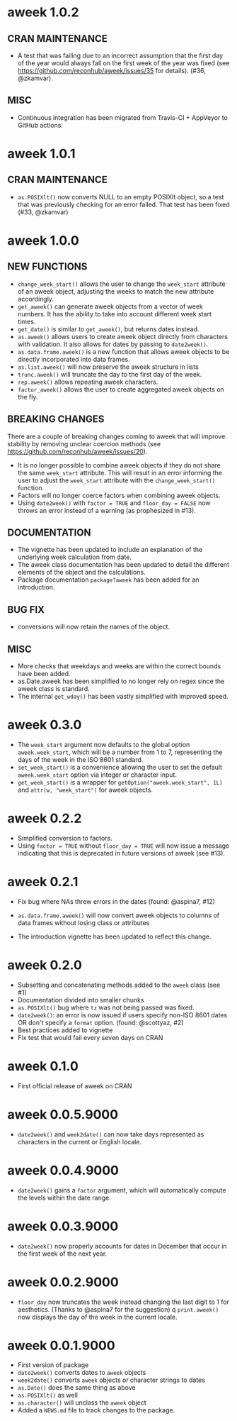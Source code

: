 # aweek 1.0.2

## CRAN MAINTENANCE

* A test that was failing due to an incorrect assumption that the first day of
  the year would always fall on the first week of the year was fixed 
  (see https://github.com/reconhub/aweek/issues/35 for details).
  (#36, @zkamvar).

## MISC

* Continuous integration has been migrated from Travis-CI + AppVeyor to
  GitHub actions.

# aweek 1.0.1

## CRAN MAINTENANCE

* `as.POSIXlt()` now converts NULL to an empty POSIXlt object, so a test that
  was previously checking for an error failed. That test has been fixed
  (#33, @zkamvar)

# aweek 1.0.0

## NEW FUNCTIONS

* `change_week_start()` allows the user to change the `week_start` attribute of
  an aweek object, adjusting the weeks to match the new attribute accordingly.
* `get_aweek()` can generate aweek objects from a vector of week numbers. It has
  the ability to take into account different week start times. 
* `get_date()` is similar to `get_aweek()`, but returns dates instead.
* `as.aweek()` allows users to create aweek object directly from characters with
  validation. It also allows for dates by passing to `date2week()`.
* `as.data.frame.aweek()` is a new function that allows aweek objects to be
  directly incorporated into data frames.
* `as.list.aweek()` will now preserve the aweek structure in lists
* `trunc.aweek()` will truncate the day to the first day of the week. 
* `rep.aweek()` allows repeating aweek characters.
* `factor_aweek()` allows the user to create aggregated aweek objects on the fly.

## BREAKING CHANGES

There are a couple of breaking changes coming to aweek that will improve
stability by removing unclear coercion methods
(see https://github.com/reconhub/aweek/issues/20).

* It is no longer possible to combine aweek objects if they do not share the
  same `week_start` attribute. This will result in an error informing the user
  to adjust the `week_start` attribute with the `change_week_start()` function.
* Factors will no longer coerce factors when combining aweek objects. 
* Using `date2week()` with `factor = TRUE` and `floor_day = FALSE` now throws an
  error instead of a warning (as prophesized in #13).

## DOCUMENTATION

* The vignette has been updated to include an explanation of the underlying
  week calculation from date.
* The aweek class documentation has been updated to detail the different
  elements of the object and the calculations. 
* Package documentation `package?aweek` has been added for an introduction.

## BUG FIX

* conversions will now retain the names of the object.

## MISC

* More checks that weekdays and weeks are within the correct bounds have been
  added. 
* as.Date.aweek has been simplified to no longer rely on regex since the aweek
  class is standard.
* The internal `get_wday()` has been vastly simplified with improved speed.

# aweek 0.3.0

* The `week_start` argument now defaults to the global option `aweek.week_start`,
  which will be a number from 1 to 7, representing the days of the week in the
  ISO 8601 standard.
* `set_week_start()` is a convenience allowing the user to set the default 
  `aweek.week_start` option via integer or character input.
* `get_week_start()` is a wrapper for `getOption("aweek.week_start", 1L)` and
  `attr(w, "week_start")` for aweek objects.

# aweek 0.2.2

* Simplified conversion to factors.
* Using `factor = TRUE` without `floor_day = TRUE` will now issue a message
  indicating that this is deprecated in future versions of aweek (see #13).

# aweek 0.2.1

* Fix bug where NAs threw errors in the dates (found: @aspina7, #12)

* `as.data.frame.aweek()` will now convert aweek objects to columns of data
  frames without losing class or attributes
* The introduction vignette has been updated to reflect this change. 

# aweek 0.2.0

* Subsetting and concatenating methods added to the `aweek` class (see #1)
* Documentation divided into smaller chunks
* `as.POSIXlt()` bug where `tz` was not being passed was fixed.
* `date2week()`: an error is now issued if users specify non-ISO 8601 dates OR
  don't specify a `format` option. (found: @scottyaz, #2)
* Best practices added to vignette
* Fix test that would fail every seven days on CRAN

# aweek 0.1.0

* First official release of aweek on CRAN

# aweek 0.0.5.9000

* `date2week()` and `week2date()` can now take days represented as characters in
  the current or English locale. 

# aweek 0.0.4.9000

* `date2week()` gains a `factor` argument, which will automatically compute the
  levels within the date range.

# aweek 0.0.3.9000

* `date2week()` now properly accounts for dates in December that occur in the
  first week of the next year. 

# aweek 0.0.2.9000

* `floor_day` now truncates the week instead changing the last digit to 1 for
  aesthetics. (Thanks to @aspina7 for the suggestion)
q `print.aweek()` now displays the day of the week in the current locale.

# aweek 0.0.1.9000

* First version of package
* `date2week()` converts dates to `aweek` objects
* `week2date()` converts `aweek` objects or character strings to dates
* `as.Date()` does the same thing as above
* `as.POSIXlt()` as well
* `as.character()` will unclass the `aweek` object
* Added a `NEWS.md` file to track changes to the package.
